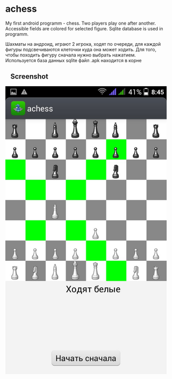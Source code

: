 ﻿# achess 
My first android programm - chess. Two players play one after another. Accessible fields are colored for selected figure. Sqlite database is used in programm.

Шахматы на андроид, играют 2 игрока, ходят по очереди, для каждой фигуры подсвечиваются клеточки куда она может ходить.
Для того, чтобы походить фигуру сначала нужно выбрать нажатием.
Используется база данных sqlite
файл .apk находится в корне 

<h2><a id="user-content-screenshot" class="anchor" href="#screenshot" aria-hidden="true"><svg aria-hidden="true" class="octicon octicon-link" height="16" version="1.1" viewBox="0 0 16 16" width="16"></svg></a>Screenshot</h2>
<p><a href="/screen.jpg" target="_blank"><img src="/screen.jpg" style="max-width:100%;"></a></p>

